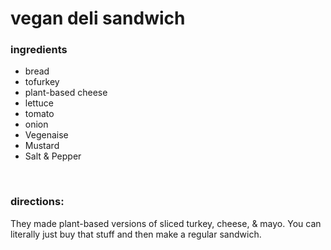 # vegan deli sandwich

### ingredients
- bread
- tofurkey
- plant-based cheese
- lettuce
- tomato
- onion
- Vegenaise
- Mustard
- Salt & Pepper

<br>

### directions:

They made plant-based versions of sliced turkey, cheese, & mayo. You can literally just buy that stuff and then make a regular sandwich.
